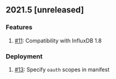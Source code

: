 ## 2021.5 [unreleased]

### Features
1. [#11](https://github.com/influxdata/influxdb-gds-connector/pull/11): Compatibility with InfluxDB 1.8
   
### Deployment
1. [#13](https://github.com/influxdata/influxdb-gds-connector/pull/13): Specify `oauth` scopes in manifest
